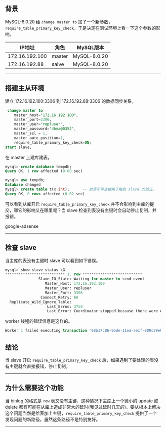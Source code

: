 ## 背景
MySQL-8.0.20 给 `change master to` 加了一个新参数，`require_table_primary_key_check`，于是决定在测试环境上看一下这个参数的影响。

|**IP地址**|**角色**|**MySQL版本**|
|---------|--------|----|
|172.16.192.100| master |MySQL-8.0.20|
|172.16.192.88 | salve  |MySQL-8.0.20|


---

## 搭建主从环境
建立 172.16.192.100:3306 到  172.16.192.88:3306 的数据同步关系。
```sql
 change master to 
    master_host="172.16.192.100",
    master_port=3306,
    master_user="repluser",
    master_password="dbma@0352",
    master_ssl = 1,
    master_auto_position=1,
    require_table_primary_key_check=ON;
start slave;
```
在 master 上建库建表。
```sql
mysql> create database tempdb;                                                                   
Query OK, 1 row affected (0.00 sec)

mysql> use tempdb;                                                                               
Database changed
mysql> create table t(x int);      -- 故意不带主键用于触发 slave 的验证。                                                              
Query OK, 0 rows affected (0.02 sec)
```
可以看到从库开启 `require_table_primary_key_check` 并不会影响到主库的提交，哪它的影响又在哪里呢？当 slave 检查到表没有主键时会自动停止复制，并报错。

google-adsense

---

## 检查 slave 
当主库的表没有主键时 slave 可以看到如下错误。
```sql
mysql> show slave status \G
*************************** 1. row ***************************
               Slave_IO_State: Waiting for master to send event
                  Master_Host: 172.16.192.100
                  Master_User: repluser
                  Master_Port: 3306
                Connect_Retry: 60
  Replicate_Wild_Ignore_Table: 
                   Last_Errno: 3750
                   Last_Error: Coordinator stopped because there were error(s) in the worker(s). The most recent failure being: Worker 1 failed executing transaction '08b17c86-9bde-11ea-ae1f-000c29e0ca28:2' at master log mysql-bin.000002, end_log_pos 517. See error log and/or performance_schema.replication_applier_status_by_worker table for more details about this failure or others, if any.
```
worker 线程的错误信息是这样的。
```sql
Worker 1 failed executing transaction '08b17c86-9bde-11ea-ae1f-000c29e0ca28:2' at master log mysql-bin.000002, end_log_pos 517; Error 'Unable to create or change a table without a primary key, when the system variable 'sql_require_primary_key' is set. Add a primary key to the table or unset this variable to avoid this message. Note that tables without a primary key can cause performance problems in row-based replication, so please consult your DBA before changing this setting.' on query. Default database: 'tempdb'. Query: 'create table t(x int)' 
```

## 结论
当 slave 开启 `require_table_primary_key_check` 后，如果遇到了要处理的表没有主键就会直接报错，停止复制。

---

## 为什么需要这个功能
当 binlog 的格式是 `row` 表又没有主键，这种情况下主库上一个微小的 update 或 delete 都有可能在从库上造成非常大的延时(我见过延时几天的)。要从根本上解决这个问题当然是给表加上主键，`require_table_primary_key_check` 提供了一个发现问题的新路径，虽然这条路径不是特别友好。

---














